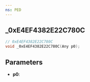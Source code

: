 ```yaml
---
ns: PED
---
```

## _0xE4EF4382E22C780C

```c
// 0xE4EF4382E22C780C
void _0xE4EF4382E22C780C(Any p0);
```

## Parameters
* **p0**:
